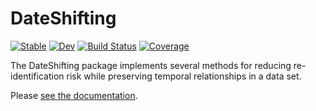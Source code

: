 # DateShifting

[![Stable](https://img.shields.io/badge/docs-stable-blue.svg)](https://juliahealth.org/DateShifting.jl/stable/)
[![Dev](https://img.shields.io/badge/docs-dev-blue.svg)](https://juliahealth.org/DateShifting.jl/dev/)
[![Build Status](https://github.com/JuliaHealth/DateShifting.jl/workflows/CI/badge.svg)](https://github.com/JuliaHealth/DateShifting.jl/actions)
[![Coverage](https://codecov.io/gh/JuliaHealth/DateShifting.jl/branch/master/graph/badge.svg)](https://codecov.io/gh/JuliaHealth/DateShifting.jl)

The DateShifting package implements several methods for reducing re-identification risk while preserving temporal relationships in a data set.

Please [see the documentation](https://juliahealth.org/DateShifting.jl/dev/).
